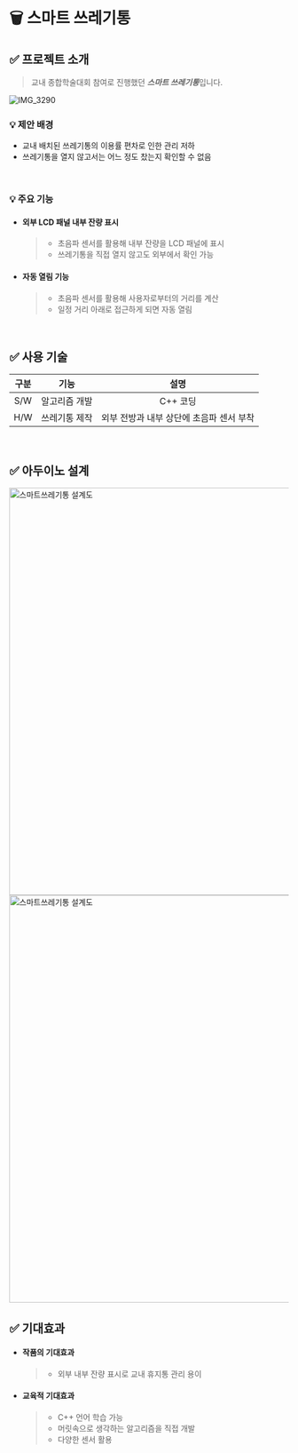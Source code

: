# 🗑️  스마트 쓰레기통

## ✅ 프로젝트 소개

>교내 종합학술대회 참여로 진행했던 ***스마트 쓰레기통***입니다.

![IMG_3290](https://github.com/user-attachments/assets/918ab83c-d296-433a-a985-c8243af8d823)


### 💡 제안 배경
- 교내 배치된 쓰레기통의 이용률 편차로 인한 관리 저하
- 쓰레기통을 열지 않고서는 어느 정도 찼는지 확인할 수 없음

<br>

### 💡 주요 기능
- #### 외부 LCD 패널 내부 잔량 표시
  >- 초음파 센서를 활용해 내부 잔량을 LCD 패널에 표시
  >- 쓰레기통을 직접 열지 않고도 외부에서 확인 가능
- #### 자동 열림 기능
  >- 초음파 센서를 활용해 사용자로부터의 거리를 계산
  >- 일정 거리 아래로 접근하게 되면 자동 열림 


<br>

## ✅ 사용 기술 
  
|구분|기능|설명|
|:---:|:---:|:---:|
|S/W|알고리즘 개발|C++ 코딩|
|H/W|쓰레기통 제작|외부 전방과 내부 상단에 초음파 센서 부착|

<br>

## ✅ 아두이노 설계
<img width="734" alt="스마트쓰레기통 설계도" src="https://github.com/user-attachments/assets/3bc4f37e-9703-47d7-9085-0d0b43e289ed">
<img width="734" alt="스마트쓰레기통 설계도" src="https://github.com/user-attachments/assets/8e60404b-537e-4b2a-8f0a-d768b3abf5d2">




  
<br>

## ✅ 기대효과 

- #### 작품의 기대효과 
  >- 외부 내부 잔량 표시로 교내 휴지통 관리 용이
- #### 교육적 기대효과
  >- C++ 언어 학습 가능
  >- 머릿속으로 생각하는 알고리즘을 직접 개발
  >- 다양한 센서 활용
